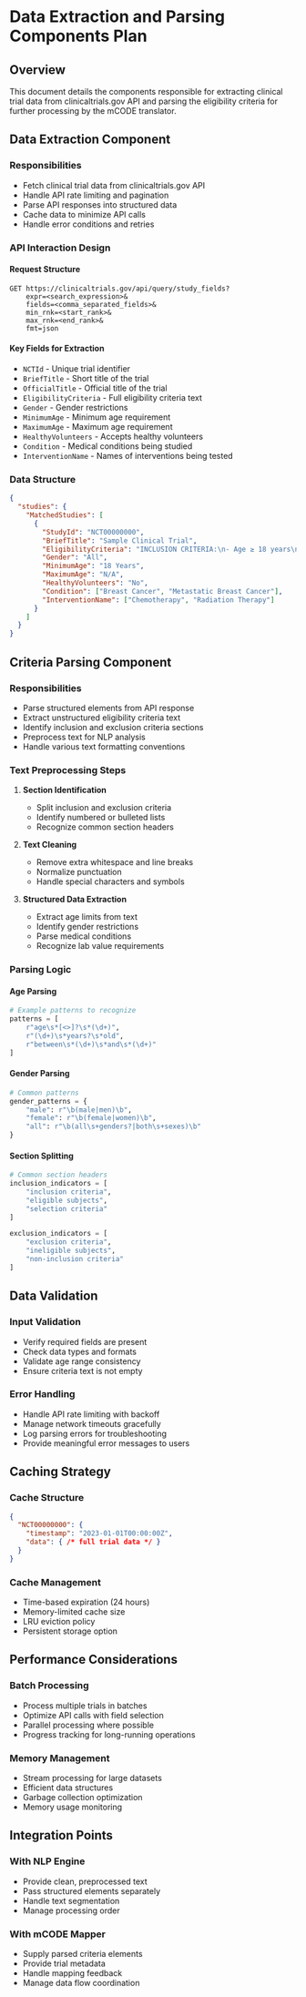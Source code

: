 # Data Extraction and Parsing Components Plan

## Overview
This document details the components responsible for extracting clinical trial data from clinicaltrials.gov API and parsing the eligibility criteria for further processing by the mCODE translator.

## Data Extraction Component

### Responsibilities
- Fetch clinical trial data from clinicaltrials.gov API
- Handle API rate limiting and pagination
- Parse API responses into structured data
- Cache data to minimize API calls
- Handle error conditions and retries

### API Interaction Design

#### Request Structure
```
GET https://clinicaltrials.gov/api/query/study_fields?
    expr=<search_expression>&
    fields=<comma_separated_fields>&
    min_rnk=<start_rank>&
    max_rnk=<end_rank>&
    fmt=json
```

#### Key Fields for Extraction
- `NCTId` - Unique trial identifier
- `BriefTitle` - Short title of the trial
- `OfficialTitle` - Official title of the trial
- `EligibilityCriteria` - Full eligibility criteria text
- `Gender` - Gender restrictions
- `MinimumAge` - Minimum age requirement
- `MaximumAge` - Maximum age requirement
- `HealthyVolunteers` - Accepts healthy volunteers
- `Condition` - Medical conditions being studied
- `InterventionName` - Names of interventions being tested

### Data Structure
```json
{
  "studies": {
    "MatchedStudies": [
      {
        "StudyId": "NCT00000000",
        "BriefTitle": "Sample Clinical Trial",
        "EligibilityCriteria": "INCLUSION CRITERIA:\n- Age ≥ 18 years\n- Histologically confirmed diagnosis\n\nEXCLUSION CRITERIA:\n- Pregnant or nursing women\n- Known allergy to study drug",
        "Gender": "All",
        "MinimumAge": "18 Years",
        "MaximumAge": "N/A",
        "HealthyVolunteers": "No",
        "Condition": ["Breast Cancer", "Metastatic Breast Cancer"],
        "InterventionName": ["Chemotherapy", "Radiation Therapy"]
      }
    ]
  }
}
```

## Criteria Parsing Component

### Responsibilities
- Parse structured elements from API response
- Extract unstructured eligibility criteria text
- Identify inclusion and exclusion criteria sections
- Preprocess text for NLP analysis
- Handle various text formatting conventions

### Text Preprocessing Steps

1. **Section Identification**
   - Split inclusion and exclusion criteria
   - Identify numbered or bulleted lists
   - Recognize common section headers

2. **Text Cleaning**
   - Remove extra whitespace and line breaks
   - Normalize punctuation
   - Handle special characters and symbols

3. **Structured Data Extraction**
   - Extract age limits from text
   - Identify gender restrictions
   - Parse medical conditions
   - Recognize lab value requirements

### Parsing Logic

#### Age Parsing
```python
# Example patterns to recognize
patterns = [
    r"age\s*[<>]?\s*(\d+)",
    r"(\d+)\s*years?\s*old",
    r"between\s*(\d+)\s*and\s*(\d+)"
]
```

#### Gender Parsing
```python
# Common patterns
gender_patterns = {
    "male": r"\b(male|men)\b",
    "female": r"\b(female|women)\b",
    "all": r"\b(all\s+genders?|both\s+sexes)\b"
}
```

#### Section Splitting
```python
# Common section headers
inclusion_indicators = [
    "inclusion criteria", 
    "eligible subjects", 
    "selection criteria"
]

exclusion_indicators = [
    "exclusion criteria", 
    "ineligible subjects", 
    "non-inclusion criteria"
]
```

## Data Validation

### Input Validation
- Verify required fields are present
- Check data types and formats
- Validate age range consistency
- Ensure criteria text is not empty

### Error Handling
- Handle API rate limiting with backoff
- Manage network timeouts gracefully
- Log parsing errors for troubleshooting
- Provide meaningful error messages to users

## Caching Strategy

### Cache Structure
```json
{
  "NCT00000000": {
    "timestamp": "2023-01-01T00:00:00Z",
    "data": { /* full trial data */ }
  }
}
```

### Cache Management
- Time-based expiration (24 hours)
- Memory-limited cache size
- LRU eviction policy
- Persistent storage option

## Performance Considerations

### Batch Processing
- Process multiple trials in batches
- Optimize API calls with field selection
- Parallel processing where possible
- Progress tracking for long-running operations

### Memory Management
- Stream processing for large datasets
- Efficient data structures
- Garbage collection optimization
- Memory usage monitoring

## Integration Points

### With NLP Engine
- Provide clean, preprocessed text
- Pass structured elements separately
- Handle text segmentation
- Manage processing order

### With mCODE Mapper
- Supply parsed criteria elements
- Provide trial metadata
- Handle mapping feedback
- Manage data flow coordination